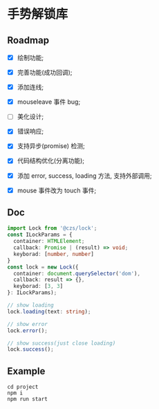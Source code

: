 # 手势解锁库

## Roadmap

- [x] 绘制功能;

- [x] 完善功能(成功回调);

- [x] 添加连线;

- [x] mouseleave 事件 bug;

- [ ] 美化设计;

- [x] 错误响应;

- [x] 支持异步(promise) 检测;

- [x] 代码结构优化(分离功能);

- [x] 添加 error, success, loading 方法, 支持外部调用;

- [x] mouse 事件改为 touch 事件;

## Doc

```ts
import Lock from '@czs/lock';
const ILockParams = {
  container: HTMLElement;
  callback: Promise | (result) => void;
  keyborad: [number, number]
}
const lock = new Lock({
  container: document.querySelector('dom'),
  callback: result => {},
  keyborad: [3, 3]
}: ILockParams);

// show loading
lock.loading(text: string);

// show error
lock.error();

// show success(just close loading)
lock.success();
```

## Example

```shell
cd project
npm i
npm run start
```
